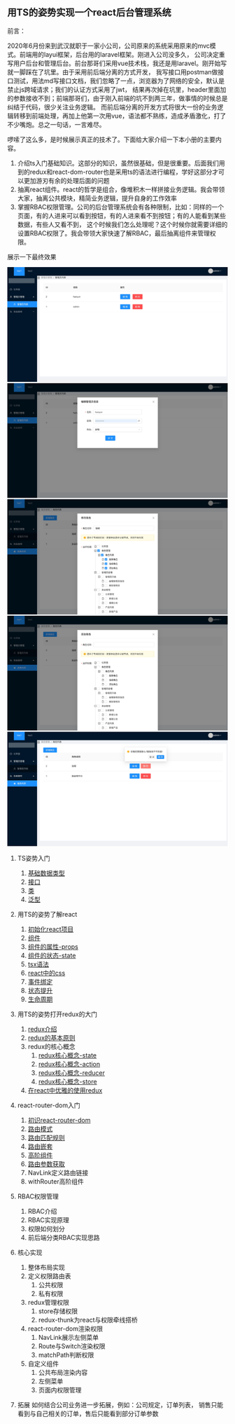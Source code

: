## 用TS的姿势实现一个react后台管理系统

前言：

2020年6月份来到武汉就职于一家小公司，公司原来的系统采用原来的mvc模式。前端用的layui框架，后台用的laravel框架。刚进入公司没多久，
公司决定重写用户后台和管理后台。前台那哥们采用vue技术栈，我还是用laravel。刚开始写就一脚踩在了坑里。由于采用前后端分离的方式开发，
我写接口用postman做接口测试，用法md写接口文档，我们忽略了一点，浏览器为了网络的安全，默认是禁止js跨域请求；我们的认证方式采用了jwt，
结果再次掉在坑里，header里面加的参数接收不到；前端那哥们，由于刚入前端的坑不到两三年，做事情的时候总是纠结于代码，很少关注业务逻辑。
而前后端分离的开发方式将很大一份的业务逻辑转移到前端处理，再加上他第一次用vue，语法都不熟练，造成矛盾激化，打了不少嘴炮。总之一句话，一言难尽。

啰嗦了这么多，是时候展示真正的技术了。下面给大家介绍一下本小册的主要内容。

1. 介绍ts入门基础知识。这部分的知识，虽然很基础，但是很重要。后面我们用到的redux和react-dom-router也是采用ts的语法进行编程，学好这部分才可以更加游刃有余的处理后面的问题
2. 抽离react组件。react的哲学是组合，像堆积木一样拼接业务逻辑。我会带领大家，抽离公共模块，精简业务逻辑，提升自身的工作效率
3. 掌握RBAC权限管理。公司的后台管理系统会有各种限制，比如：同样的一个页面，有的人进来可以看到按钮，有的人进来看不到按钮；有的人能看到某些数据，有些人又看不到，
   这个时候我们怎么处理呢？这个时候你就需要详细的设置RBAC权限了。我会带领大家快速了解RBAC，最后抽离组件来管理权限。

展示一下最终效果

![pic](./md/img/chrome-capture1.jpg)
![pic](./md/img/chrome-capture2.jpg)
![pic](./md/img/chrome-capture3.jpg)
![pic](./md/img/chrome-capture4.jpg)
![pic](./md/img/chrome-capture5.jpg)

1. TS姿势入门
    1. [基础数据类型](./md/1/基础数据类型.md)
    3. [接口](./md/1/接口.md)
    4. [类](./md/1/类.md)
    5. [泛型](./md/1/泛型.md)
2. 用TS的姿势了解react
    1. [初始化react项目](./md/2/项目初始化.md)
    2. [组件](./md/2/组件.md)
    3. [组件的属性-props](./md/2/组件的属性-props.md)
    4. [组件的状态-state](./md/2/组件的状态-state.md)
    5. [tsx语法](./md/2/tsx语法.md)
    6. [react中的css](./md/2/react中的css.md)
    7. [事件绑定](./md/2/事件绑定.md)
    8. [状态提升](./md/2/状态提升.md)
    9. [生命周期](./md/2/生命周期.md)
3. 用TS的姿势打开redux的大门
    1. [redux介绍](./md/3/redux介绍.md)
    2. [redux的基本原则](./md/3/redux基本原则.md)
    3. redux的核心概念
        1. [redux核心概念-state](./md/3/redux核心概念-state.md)
        2. [redux核心概念-action](./md/3/redux核心概念-action.md)
        3. [redux核心概念-reducer](./md/3/redux核心概念-reducer.md)
        4. [redux核心概念-store](./md/3/redux核心概念-store.md)
    4. [在react中优雅的使用redux](./md/3/在react中优雅的使用redux.md)

4. react-router-dom入门
    1. [初识react-router-dom](./md/4/初识react-router-dom.md)
    2. [路由模式](./md/4/路由模式.md)
    3. [路由匹配规则](./md/4/路由匹配规则.md)
    4. [路由嵌套](./md/4/路由嵌套.md)
    4. [高阶组件](./md/4/高阶组件.md)
    5. [路由参数获取](./md/4/路由参数获取.md)
    6. NavLink定义路由链接
    7. withRouter高阶组件

5. RBAC权限管理
    1. RBAC介绍
    2. RBAC实现原理
    3. 权限如何划分
    4. 前后端分类RBAC实现思路

6. 核心实现
    1. 整体布局实现
    2. 定义权限路由表
        1. 公共权限
        2. 私有权限
    3. redux管理权限
        1. store存储权限
        2. redux-thunk为react与权限牵线搭桥
    4. react-router-dom渲染权限
        1. NavLink展示左侧菜单
        2. Route与Switch渲染权限
        3. matchPath判断权限
    5. 自定义组件
        1. 公共布局渲染内容
        2. 左侧菜单
        3. 页面内权限管理

7. 拓展 如何结合公司业务进一步拓展，例如：公司规定，订单列表， 销售只能看到与自己相关的订单，售后只能看到部分订单参数
